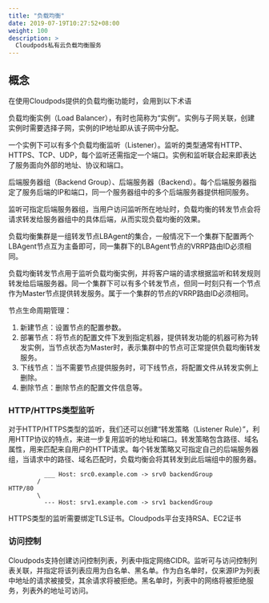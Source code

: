 ```yaml
---
title: "负载均衡"
date: 2019-07-19T10:27:52+08:00
weight: 100
description: >
  Cloudpods私有云负载均衡服务
---
```


## 概念

在使用Cloudpods提供的负载均衡功能时，会用到以下术语

负载均衡实例（Load Balancer），有时也简称为“实例”。实例与子网关联，创建实例时需要选择子网，实例的IP地址即从该子网中分配。

一个实例下可以有多个负载均衡监听（Listener）。监听的类型通常有HTTP、HTTPS、TCP、UDP，每个监听还需指定一个端口。实例和监听联合起来即表达了服务面向外部的地址、协议和端口。

后端服务器组（Backend Group）、后端服务器（Backend）。每个后端服务器指定了服务后端的IP和端口，同一个服务器组中的多个后端服务器提供相同服务。

监听可指定后端服务器组，当用户访问监听所在地址时，负载均衡的转发节点会将请求转发给服务器组中的具体后端，从而实现负载均衡的效果。

负载均衡集群是一组转发节点LBAgent的集合，一般情况下一个集群下配置两个LBAgent节点互为主备即可，同一集群下的LBAgent节点的VRRP路由ID必须相同。

负载均衡转发节点用于监听负载均衡实例，并将客户端的请求根据监听和转发规则转发给后端服务器。同一个集群下可以有多个转发节点，但同一时刻只有一个节点作为Master节点提供转发服务。属于一个集群的节点的VRRP路由ID必须相同。

节点生命周期管理：

1. 新建节点：设置节点的配置参数。
2. 部署节点：将节点的配置文件下发到指定机器，提供转发功能的机器可称为转发实例，当节点状态为Master时，表示集群中的节点可正常提供负载均衡转发服务。
3. 下线节点：当不需要节点提供服务时，可下线节点，将配置文件从转发实例上删除。
4. 删除节点：删除节点的配置文件信息等。

### HTTP/HTTPS类型监听

对于HTTP/HTTPS类型的监听，我们还可以创建“转发策略（Listener Rule）”，利用HTTP协议的特点，来进一步复用监听的地址和端口。转发策略包含路径、域名属性，用来匹配来自用户的HTTP请求。每个转发策略又可指定自己的后端服务器组，当请求中的路径、域名匹配时，负载均衡会将其转发到此后端组中的服务器。

	          ___ Host: src0.example.com -> srv0 backendGroup
	        /
	HTTP/80
	        \
	          --- Host: srv1.example.com -> srv1 backendGroup

HTTPS类型的监听需要绑定TLS证书。Cloudpods平台支持RSA、EC2证书

### 访问控制

Cloudpods支持创建访问控制列表，列表中指定网络CIDR。监听可与访问控制列表关联，并指定将该列表应用为白名单、黑名单。作为白名单时，仅来源IP为列表中地址的请求被接受，其余请求将被拒绝。黑名单时，列表中的网络将被拒绝服务，列表外的地址可访问。
